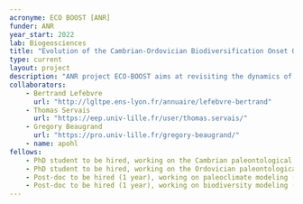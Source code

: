 ```yaml
---
acronyme: ECO BOOST [ANR]
funder: ANR
year_start: 2022
lab: Biogeosciences
title: "Evolution of the Cambrian-Ordovician Biodiversification Onset Over Space and Time"
type: current
layout: project
description: "ANR project ECO-BOOST aims at revisiting the dynamics of Early Paleozoic biodiversifications using data and climate-biodiversity models. PI: B. Lefebvre. Partners: T. Servais, G. Beaugrand, A. Pohl."
collaborators:
    - Bertrand Lefebvre
      url: "http://lgltpe.ens-lyon.fr/annuaire/lefebvre-bertrand"
    - Thomas Servais
      url: "https://eep.univ-lille.fr/user/thomas.servais/"
    - Gregory Beaugrand
      url: "https://pro.univ-lille.fr/gregory-beaugrand/"
    - name: apohl
fellows: 
    - PhD student to be hired, working on the Cambrian paleontological database (UMR 5276 Lyon)
    - PhD student to be hired, working on the Ordovician paleontological database (UMR 8198 Lille)
    - Post-doc to be hired (1 year), working on paleoclimate modeling (UMR 6282 Dijon)
    - Post-doc to be hired (1 year), working on biodiversity modeling (UMR 8187 Wimereux)
---
```


